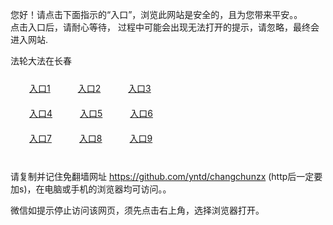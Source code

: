 您好！请点击下面指示的“入口”，浏览此网站是安全的，且为您带来平安。。 <br/>
点击入口后，请耐心等待， 过程中可能会出现无法打开的提示，请忽略，最终会进入网站. </br>

法轮大法在长春<br/>
<div style="padding:10px"><a style="margin:20px" target="_blank" href="https://d2mf1qbkwqb271.cloudfront.net/2Qpsp?errobjw" id="ccLink1" rel="nofollow">入口1</a> <a target="_blank" style="margin:20px" href="https://d1wvpspvgmu3lt.cloudfront.net/2Qpsp?acgwk" id="ccLink2" rel="nofollow">入口2</a> <a style="margin:20px" target="_blank" href="https://d2sm3zeedy6s0q.cloudfront.net/2Qpsp?fmxqrlo" id="ccLink3" rel="nofollow">入口3</a></div>

<div style="padding:10px" ><a style="margin:20px" target="_blank" href="https://d2mf1qbkwqb271.cloudfront.net/2Qpsp?errobjw" id="ccLink4" rel="nofollow">入口4</a> <a style="margin:20px" href="https://d1wvpspvgmu3lt.cloudfront.net/2Qpsp?acgwk" target="_blank" id="ccLink5" rel="nofollow">入口5</a> <a style="margin:20px" href="https://d2sm3zeedy6s0q.cloudfront.net/2Qpsp?fmxqrlo" target="_blank" id="ccLink6" rel="nofollow">入口6</a></div>

<div style="padding:10px"><a style="margin:20px" target="_blank" href="https://d2mf1qbkwqb271.cloudfront.net/2Qpsp?errobjw" id="ccLink7" rel="nofollow">入口7</a> <a style="margin:20px" href="https://d1wvpspvgmu3lt.cloudfront.net/2Qpsp?acgwk" target="_blank" id="ccLink8" rel="nofollow">入口8</a> <a style="margin:20px" target="_blank" href="https://d2sm3zeedy6s0q.cloudfront.net/2Qpsp?fmxqrlo" id="ccLink9" rel="nofollow">入口9</a></div>

<br/>



请复制并记住免翻墙网址 https://github.com/yntd/changchunzx (http后一定要加s)，在电脑或手机的浏览器均可访问。。<br/>

微信如提示停止访问该网页，须先点击右上角，选择浏览器打开。
